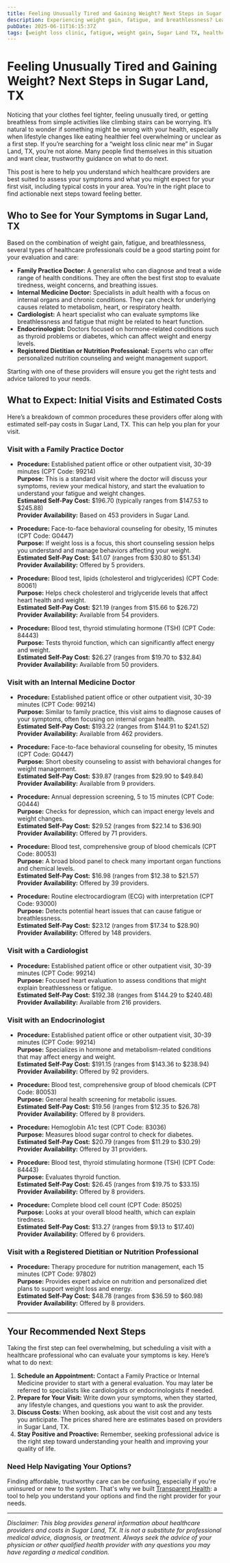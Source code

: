 ```yaml
---
title: Feeling Unusually Tired and Gaining Weight? Next Steps in Sugar Land, TX  
description: Experiencing weight gain, fatigue, and breathlessness? Learn which specialists to see and what initial visit costs might be in Sugar Land, TX.  
pubDate: 2025-06-11T16:15:37Z
tags: [weight loss clinic, fatigue, weight gain, Sugar Land TX, healthcare, cardiology, endocrinology, internal medicine, dietitian]  
---
```


# Feeling Unusually Tired and Gaining Weight? Next Steps in Sugar Land, TX

Noticing that your clothes feel tighter, feeling unusually tired, or getting breathless from simple activities like climbing stairs can be worrying. It’s natural to wonder if something might be wrong with your health, especially when lifestyle changes like eating healthier feel overwhelming or unclear as a first step. If you’re searching for a “weight loss clinic near me” in Sugar Land, TX, you’re not alone. Many people find themselves in this situation and want clear, trustworthy guidance on what to do next.

This post is here to help you understand which healthcare providers are best suited to assess your symptoms and what you might expect for your first visit, including typical costs in your area. You’re in the right place to find actionable next steps toward feeling better.

## Who to See for Your Symptoms in Sugar Land, TX

Based on the combination of weight gain, fatigue, and breathlessness, several types of healthcare professionals could be a good starting point for your evaluation and care:

- **Family Practice Doctor:** A generalist who can diagnose and treat a wide range of health conditions. They are often the best first stop to evaluate tiredness, weight concerns, and breathing issues.
- **Internal Medicine Doctor:** Specialists in adult health with a focus on internal organs and chronic conditions. They can check for underlying causes related to metabolism, heart, or respiratory health.
- **Cardiologist:** A heart specialist who can evaluate symptoms like breathlessness and fatigue that might be related to heart function.
- **Endocrinologist:** Doctors focused on hormone-related conditions such as thyroid problems or diabetes, which can affect weight and energy levels.
- **Registered Dietitian or Nutrition Professional:** Experts who can offer personalized nutrition counseling and weight management support.

Starting with one of these providers will ensure you get the right tests and advice tailored to your needs.

## What to Expect: Initial Visits and Estimated Costs

Here’s a breakdown of common procedures these providers offer along with estimated self-pay costs in Sugar Land, TX. This can help you plan for your visit.

### Visit with a Family Practice Doctor

- **Procedure:** Established patient office or other outpatient visit, 30-39 minutes (CPT Code: 99214)  
  **Purpose:** This is a standard visit where the doctor will discuss your symptoms, review your medical history, and start the evaluation to understand your fatigue and weight changes.  
  **Estimated Self-Pay Cost:** $196.70 (typically ranges from $147.53 to $245.88)  
  **Provider Availability:** Based on 453 providers in Sugar Land.

- **Procedure:** Face-to-face behavioral counseling for obesity, 15 minutes (CPT Code: G0447)  
  **Purpose:** If weight loss is a focus, this short counseling session helps you understand and manage behaviors affecting your weight.  
  **Estimated Self-Pay Cost:** $41.07 (ranges from $30.80 to $51.34)  
  **Provider Availability:** Offered by 5 providers.

- **Procedure:** Blood test, lipids (cholesterol and triglycerides) (CPT Code: 80061)  
  **Purpose:** Helps check cholesterol and triglyceride levels that affect heart health and weight.  
  **Estimated Self-Pay Cost:** $21.19 (ranges from $15.66 to $26.72)  
  **Provider Availability:** Available from 54 providers.

- **Procedure:** Blood test, thyroid stimulating hormone (TSH) (CPT Code: 84443)  
  **Purpose:** Tests thyroid function, which can significantly affect energy and weight.  
  **Estimated Self-Pay Cost:** $26.27 (ranges from $19.70 to $32.84)  
  **Provider Availability:** Available from 50 providers.

### Visit with an Internal Medicine Doctor

- **Procedure:** Established patient office or other outpatient visit, 30-39 minutes (CPT Code: 99214)  
  **Purpose:** Similar to family practice, this visit aims to diagnose causes of your symptoms, often focusing on internal organ health.  
  **Estimated Self-Pay Cost:** $193.22 (ranges from $144.91 to $241.52)  
  **Provider Availability:** Available from 462 providers.

- **Procedure:** Face-to-face behavioral counseling for obesity, 15 minutes (CPT Code: G0447)  
  **Purpose:** Short obesity counseling to assist with behavioral changes for weight management.  
  **Estimated Self-Pay Cost:** $39.87 (ranges from $29.90 to $49.84)  
  **Provider Availability:** Available from 9 providers.

- **Procedure:** Annual depression screening, 5 to 15 minutes (CPT Code: G0444)  
  **Purpose:** Checks for depression, which can impact energy levels and weight changes.  
  **Estimated Self-Pay Cost:** $29.52 (ranges from $22.14 to $36.90)  
  **Provider Availability:** Offered by 71 providers.

- **Procedure:** Blood test, comprehensive group of blood chemicals (CPT Code: 80053)  
  **Purpose:** A broad blood panel to check many important organ functions and chemical levels.  
  **Estimated Self-Pay Cost:** $16.98 (ranges from $12.38 to $21.57)  
  **Provider Availability:** Offered by 39 providers.

- **Procedure:** Routine electrocardiogram (ECG) with interpretation (CPT Code: 93000)  
  **Purpose:** Detects potential heart issues that can cause fatigue or breathlessness.  
  **Estimated Self-Pay Cost:** $23.12 (ranges from $17.34 to $28.90)  
  **Provider Availability:** Offered by 148 providers.

### Visit with a Cardiologist

- **Procedure:** Established patient office or other outpatient visit, 30-39 minutes (CPT Code: 99214)  
  **Purpose:** Focused heart evaluation to assess conditions that might explain breathlessness or fatigue.  
  **Estimated Self-Pay Cost:** $192.38 (ranges from $144.29 to $240.48)  
  **Provider Availability:** Available from 216 providers.

### Visit with an Endocrinologist

- **Procedure:** Established patient office or other outpatient visit, 30-39 minutes (CPT Code: 99214)  
  **Purpose:** Specializes in hormone and metabolism-related conditions that may affect energy and weight.  
  **Estimated Self-Pay Cost:** $191.15 (ranges from $143.36 to $238.94)  
  **Provider Availability:** Offered by 92 providers.

- **Procedure:** Blood test, comprehensive group of blood chemicals (CPT Code: 80053)  
  **Purpose:** General health screening for metabolic issues.  
  **Estimated Self-Pay Cost:** $19.56 (ranges from $12.35 to $26.78)  
  **Provider Availability:** Offered by 8 providers.

- **Procedure:** Hemoglobin A1c test (CPT Code: 83036)  
  **Purpose:** Measures blood sugar control to check for diabetes.  
  **Estimated Self-Pay Cost:** $20.79 (ranges from $11.29 to $30.29)  
  **Provider Availability:** Offered by 31 providers.

- **Procedure:** Blood test, thyroid stimulating hormone (TSH) (CPT Code: 84443)  
  **Purpose:** Evaluates thyroid function.  
  **Estimated Self-Pay Cost:** $26.45 (ranges from $19.75 to $33.15)  
  **Provider Availability:** Offered by 8 providers.

- **Procedure:** Complete blood cell count (CPT Code: 85025)  
  **Purpose:** Looks at your overall blood health, which can explain tiredness.  
  **Estimated Self-Pay Cost:** $13.27 (ranges from $9.13 to $17.40)  
  **Provider Availability:** Offered by 6 providers.

### Visit with a Registered Dietitian or Nutrition Professional

- **Procedure:** Therapy procedure for nutrition management, each 15 minutes (CPT Code: 97802)  
  **Purpose:** Provides expert advice on nutrition and personalized diet plans to support weight loss and energy.  
  **Estimated Self-Pay Cost:** $48.78 (ranges from $36.59 to $60.98)  
  **Provider Availability:** Offered by 8 providers.

---

## Your Recommended Next Steps

Taking the first step can feel overwhelming, but scheduling a visit with a healthcare professional who can evaluate your symptoms is key. Here’s what to do next:

1. **Schedule an Appointment:** Contact a Family Practice or Internal Medicine provider to start with a general evaluation. You may later be referred to specialists like cardiologists or endocrinologists if needed.
2. **Prepare for Your Visit:** Write down your symptoms, when they started, any lifestyle changes, and questions you want to ask the provider.
3. **Discuss Costs:** When booking, ask about the visit cost and any tests you anticipate. The prices shared here are estimates based on providers in Sugar Land, TX.
4. **Stay Positive and Proactive:** Remember, seeking professional advice is the right step toward understanding your health and improving your quality of life.

### Need Help Navigating Your Options?

Finding affordable, trustworthy care can be confusing, especially if you're uninsured or new to the system. That's why we built [Transparent Health](https://transparenthealth.ai): a tool to help you understand your options and find the right provider for your needs.

---

*Disclaimer: This blog provides general information about healthcare providers and costs in Sugar Land, TX. It is not a substitute for professional medical advice, diagnosis, or treatment. Always seek the advice of your physician or other qualified health provider with any questions you may have regarding a medical condition.*
